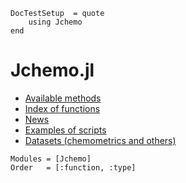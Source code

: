 ```@meta
DocTestSetup  = quote
    using Jchemo
end
```

# Jchemo.jl

- [Available methods](https://mlesnoff.github.io/Jchemo.jl/dev/domains/)
- [Index of functions](https://mlesnoff.github.io/Jchemo.jl/dev/api/)
- [News](https://mlesnoff.github.io/Jchemo.jl/dev/news/)
- [Examples of scripts](https://github.com/mlesnoff/JchemoDemo)
- [Datasets (chemometrics and others)](https://github.com/mlesnoff/JchemoData.jl)

```@autodocs
Modules = [Jchemo]
Order   = [:function, :type]
```

